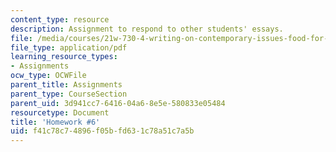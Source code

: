 ```yaml
---
content_type: resource
description: Assignment to respond to other students' essays.
file: /media/courses/21w-730-4-writing-on-contemporary-issues-food-for-thought-writing-and-reading-about-the-cultures-of-food-fall-2008/f41c78c74896f05bfd631c78a51c7a5b_hw_6.pdf
file_type: application/pdf
learning_resource_types:
- Assignments
ocw_type: OCWFile
parent_title: Assignments
parent_type: CourseSection
parent_uid: 3d941cc7-6416-04a6-8e5e-580833e05484
resourcetype: Document
title: 'Homework #6'
uid: f41c78c7-4896-f05b-fd63-1c78a51c7a5b
---
```

